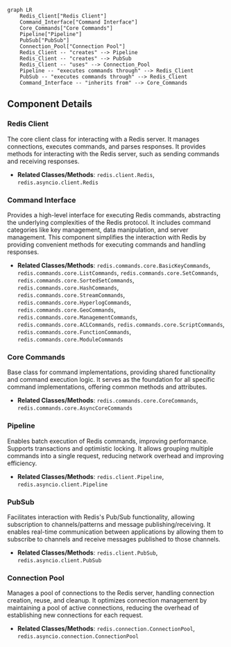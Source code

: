 ```mermaid
graph LR
    Redis_Client["Redis Client"]
    Command_Interface["Command Interface"]
    Core_Commands["Core Commands"]
    Pipeline["Pipeline"]
    PubSub["PubSub"]
    Connection_Pool["Connection Pool"]
    Redis_Client -- "creates" --> Pipeline
    Redis_Client -- "creates" --> PubSub
    Redis_Client -- "uses" --> Connection_Pool
    Pipeline -- "executes commands through" --> Redis_Client
    PubSub -- "executes commands through" --> Redis_Client
    Command_Interface -- "inherits from" --> Core_Commands
```

## Component Details

### Redis Client
The core client class for interacting with a Redis server. It manages connections, executes commands, and parses responses. It provides methods for interacting with the Redis server, such as sending commands and receiving responses.
- **Related Classes/Methods**: `redis.client.Redis`, `redis.asyncio.client.Redis`

### Command Interface
Provides a high-level interface for executing Redis commands, abstracting the underlying complexities of the Redis protocol. It includes command categories like key management, data manipulation, and server management. This component simplifies the interaction with Redis by providing convenient methods for executing commands and handling responses.
- **Related Classes/Methods**: `redis.commands.core.BasicKeyCommands`, `redis.commands.core.ListCommands`, `redis.commands.core.SetCommands`, `redis.commands.core.SortedSetCommands`, `redis.commands.core.HashCommands`, `redis.commands.core.StreamCommands`, `redis.commands.core.HyperlogCommands`, `redis.commands.core.GeoCommands`, `redis.commands.core.ManagementCommands`, `redis.commands.core.ACLCommands`, `redis.commands.core.ScriptCommands`, `redis.commands.core.FunctionCommands`, `redis.commands.core.ModuleCommands`

### Core Commands
Base class for command implementations, providing shared functionality and command execution logic. It serves as the foundation for all specific command implementations, offering common methods and attributes.
- **Related Classes/Methods**: `redis.commands.core.CoreCommands`, `redis.commands.core.AsyncCoreCommands`

### Pipeline
Enables batch execution of Redis commands, improving performance. Supports transactions and optimistic locking. It allows grouping multiple commands into a single request, reducing network overhead and improving efficiency.
- **Related Classes/Methods**: `redis.client.Pipeline`, `redis.asyncio.client.Pipeline`

### PubSub
Facilitates interaction with Redis's Pub/Sub functionality, allowing subscription to channels/patterns and message publishing/receiving. It enables real-time communication between applications by allowing them to subscribe to channels and receive messages published to those channels.
- **Related Classes/Methods**: `redis.client.PubSub`, `redis.asyncio.client.PubSub`

### Connection Pool
Manages a pool of connections to the Redis server, handling connection creation, reuse, and cleanup. It optimizes connection management by maintaining a pool of active connections, reducing the overhead of establishing new connections for each request.
- **Related Classes/Methods**: `redis.connection.ConnectionPool`, `redis.asyncio.connection.ConnectionPool`
